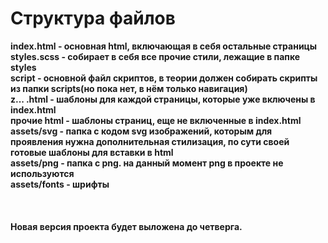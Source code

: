 # Структура файлов
<strong>
index.html - основная html, включающая в себя остальные страницы<br>
styles.scss - собирает в себя все прочие стили, лежащие в папке styles<br>
script - основной файл скриптов, в теории должен собирать скрипты из папки scripts(но пока нет, в нём только навигация)<br>
z... .html - шаблоны для каждой страницы, которые уже включены в index.html<br>
прочие html - шаблоны страниц, еще не включенные в index.html<br>
assets/svg - папка с кодом svg изображений, которым для проявления нужна дополнительная стилизация, по сути своей готовые шаблоны для вставки в html<br>
assets/png - папка с png. на данный момент png в проекте не используются<br>
assets/fonts - шрифты<br>
<br>
<br>
<br>
Новая версия проекта будет выложена до четверга.
